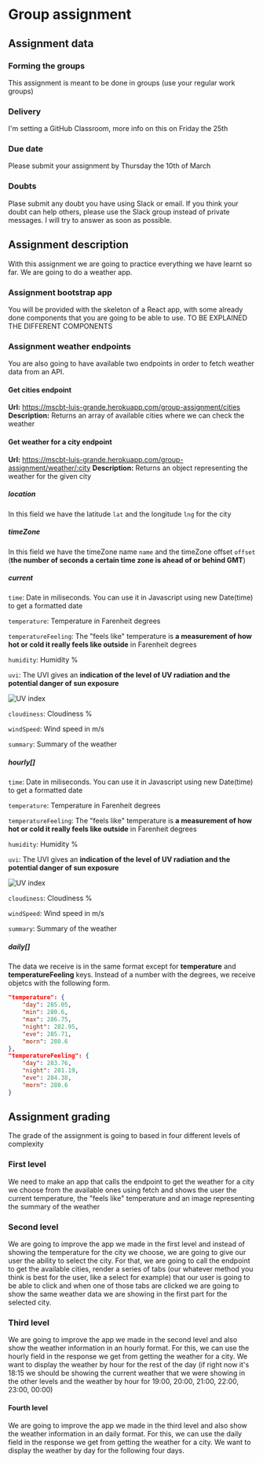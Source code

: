 # Group assignment

## Assignment data

### Forming the groups
This assignment is meant to be done in groups (use your regular work groups)

### Delivery
I'm setting a GitHub Classroom, more info on this on Friday the 25th

### Due date
Please submit your assignment by Thursday the 10th of March

### Doubts
Plase submit any doubt you have using Slack or email. If you think your doubt can help others, please use the Slack group instead of private messages. I will try to answer as soon as possible.

## Assignment description
With this assignment we are going to practice everything we have learnt so far.
We are going to do a weather app.

### Assignment bootstrap app
You will be provided with the skeleton of a React app, with some already done components that you are going to be able to use.
TO BE EXPLAINED THE DIFFERENT COMPONENTS

### Assignment weather endpoints
You are also going to have available two endpoints in order to fetch weather data from an API.

#### Get cities endpoint
**Url:** https://mscbt-luis-grande.herokuapp.com/group-assignment/cities
**Description:** Returns an array of available cities where we can check the weather

#### Get weather for a city endpoint
**Url:** https://mscbt-luis-grande.herokuapp.com/group-assignment/weather/:city
**Description:** Returns an object representing the weather for the given city

##### location
In this field we have the latitude `lat` and the longitude `lng` for the city

##### timeZone
In this field we have the timeZone name `name` and the timeZone offset `offset` (**the number of seconds a certain time zone is ahead of or behind GMT**)

##### current

`time`: Date in miliseconds. You can use it in Javascript using new Date(time) to get a formatted date

`temperature`: Temperature in Farenheit degrees

`temperatureFeeling`: The "feels like" temperature is **a measurement of how hot or cold it really feels like outside** in Farenheit degrees

`humidity`: Humidity %

`uvi`: The UVI gives an **indication of the level of UV radiation and the potential danger of sun exposure**

![UV index](https://www.who.int/images/default-source/imported/radiation/uv-ultraviolet-index.jpg?sfvrsn=8cd288e_5)


`cloudiness`: Cloudiness %

`windSpeed`: Wind speed in m/s

`summary`: Summary of the weather


##### hourly[]
`time`: Date in miliseconds. You can use it in Javascript using new Date(time) to get a formatted date

`temperature`: Temperature in Farenheit degrees

`temperatureFeeling`: The "feels like" temperature is **a measurement of how hot or cold it really feels like outside** in Farenheit degrees

`humidity`: Humidity %

`uvi`: The UVI gives an **indication of the level of UV radiation and the potential danger of sun exposure**

![UV index](https://www.who.int/images/default-source/imported/radiation/uv-ultraviolet-index.jpg?sfvrsn=8cd288e_5)


`cloudiness`: Cloudiness %

`windSpeed`: Wind speed in m/s

`summary`: Summary of the weather


##### daily[]
The data we receive is in the same format except for **temperature** and **temperatureFeeling** keys. Instead of a number with the degrees, we receive objetcs with the following form.

```json
"temperature": {
	"day": 285.05,
	"min": 280.6,
	"max": 286.75,
	"night": 282.95,
	"eve": 285.71,
	"morn": 280.6
},
"temperatureFeeling": {
	"day": 283.76,
	"night": 281.19,
	"eve": 284.38,
	"morn": 280.6
}
```

## Assignment grading
The grade of the assignment is going to based in four different levels of complexity

### First level
We need to make an app that calls the endpoint to get the weather for a city we choose from the available ones using fetch and shows the user the current temperature, the "feels like" temperature and an image representing the summary of the weather

### Second level
We are going to improve the app we made in the first level and instead of showing the temperature for the city we choose, we are going to give our user the ability to select the city.
For that, we are going to call the endpoint to get the available cities, render a series of tabs (our whatever method you think is best for the user, like a select for example) that our user is going to be able to click and when one of those tabs are clicked we are going to show the same weather data we are showing in the first part for the selected city.

### Third level

We are going to improve the app we made in the second level and also show the weather information in an hourly format. For this, we can use the hourly field in the response we get from getting the weather for a city. We want to display the weather by hour for the rest of the day (if right now it's 18:15 we should be showing the current weather that we were showing in the other levels and the weather by hour for 19:00, 20:00, 21:00, 22:00, 23:00, 00:00)

#### Fourth level
We are going to improve the app we made in the third level and also show the weather information in an daily format. For this, we can use the daily field in the response we get from getting the weather for a city. We want to display the weather by day for the following four days.
